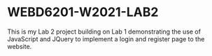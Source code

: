 # WEBD6201-W2021-LAB2

This is my Lab 2 project building on Lab 1 demonstrating the use of JavaScript and JQuery to implement a login and register page to the website.

